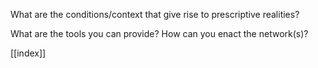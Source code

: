 What are the conditions/context that give rise to prescriptive realities? 

What are the tools you can provide? How can you enact the network(s)?

[[index]]